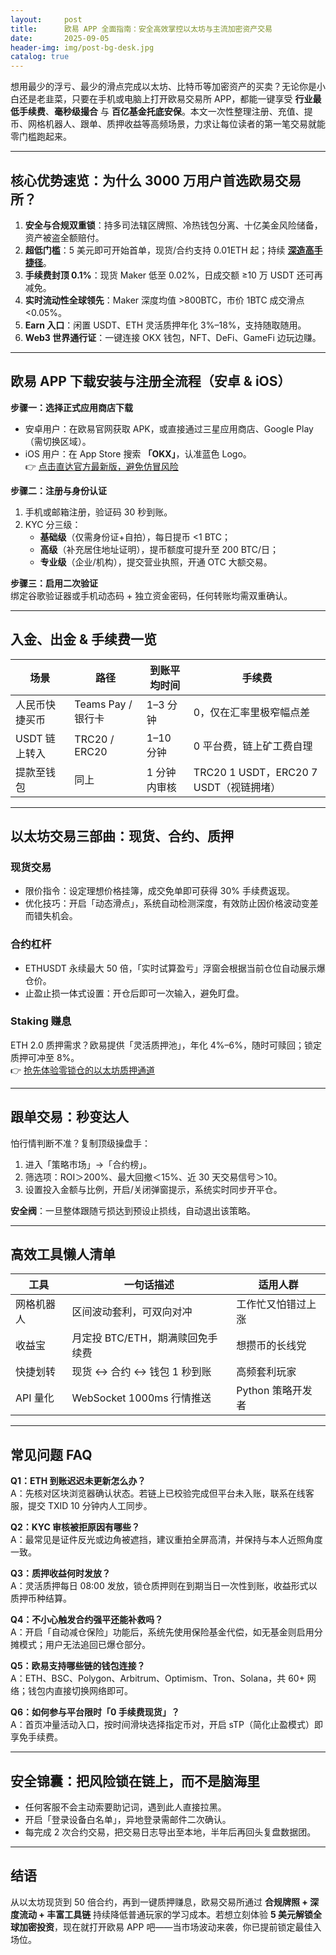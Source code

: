 ```yaml
---
layout:     post
title:      欧易 APP 全面指南：安全高效掌控以太坊与主流加密资产交易
date:       2025-09-05
header-img: img/post-bg-desk.jpg
catalog: true
---
```


想用最少的浮亏、最少的滑点完成以太坊、比特币等加密资产的买卖？无论你是小白还是老韭菜，只要在手机或电脑上打开欧易交易所 APP，都能一键享受 **行业最低手续费**、**毫秒级撮合** 与 **百亿基金托底安保**。本文一次性整理注册、充值、提币、网格机器人、跟单、质押收益等高频场景，力求让每位读者的第一笔交易就能零门槛跑起来。

---

## 核心优势速览：为什么 3000 万用户首选欧易交易所？

1. **安全与合规双重锁**：持多司法辖区牌照、冷热钱包分离、十亿美金风险储备，资产被盗全额赔付。  
2. **超低门槛**：5 美元即可开始首单，现货/合约支持 0.01ETH 起；持续 **[深造高手捷径](https://okxdog.com/)**。  
3. **手续费封顶 0.1%**：现货 Maker 低至 0.02%，日成交额 ≥10 万 USDT 还可再减免。  
4. **实时流动性全球领先**：Maker 深度均值 >800BTC，市价 1BTC 成交滑点<0.05%。  
5. **Earn 入口**：闲置 USDT、ETH 灵活质押年化 3%–18%，支持随取随用。  
6. **Web3 世界通行证**：一键连接 OKX 钱包，NFT、DeFi、GameFi 边玩边赚。

---

## 欧易 APP 下载安装与注册全流程（安卓 & iOS）

**步骤一：选择正式应用商店下载**  
- 安卓用户：在欧易官网获取 APK，或直接通过三星应用商店、Google Play（需切换区域）。  
- iOS 用户：在 App Store 搜索 **「OKX」**，认准蓝色 Logo。  
👉 [点击直达官方最新版，避免仿冒风险](https://okxdog.com/)  

**步骤二：注册与身份认证**  
1. 手机或邮箱注册，验证码 30 秒到账。  
2. KYC 分三级：  
   - **基础级**（仅需身份证+自拍），每日提币 <1 BTC；  
   - **高级**（补充居住地址证明），提币额度可提升至 200 BTC/日；  
   - **专业级**（企业/机构），提交营业执照，开通 OTC 大额交易。  

**步骤三：启用二次验证**  
绑定谷歌验证器或手机动态码 + 独立资金密码，任何转账均需双重确认。

---

## 入金、出金 & 手续费一览

| 场景 | 路径 | 到账平均时间 | 手续费 |
| --- | --- | --- | --- |
| 人民币快捷买币 | Teams Pay / 银行卡 | 1–3 分钟 | 0，仅在汇率里极窄幅点差 |
| USDT 链上转入 | TRC20 / ERC20 | 1–10 分钟 | 0 平台费，链上矿工费自理 |
| 提款至钱包 | 同上 | 1 分钟内审核 | TRC20 1 USDT，ERC20 7 USDT（视链拥堵） |

---

## 以太坊交易三部曲：现货、合约、质押

### 现货交易
- 限价指令：设定理想价格挂簿，成交免单即可获得 30% 手续费返现。  
- 优化技巧：开启「动态滑点」，系统自动检测深度，有效防止因价格波动变差而错失机会。

### 合约杠杆
- ETHUSDT 永续最大 50 倍，「实时试算盈亏」浮窗会根据当前仓位自动展示爆仓价。  
- 止盈止损一体式设置：开仓后即可一次输入，避免盯盘。

### Staking 赚息
ETH 2.0 质押需求？欧易提供「灵活质押池」，年化 4%–6%，随时可赎回；锁定质押可冲至 8%。  
👉 [抢先体验零锁仓的以太坊质押通道](https://okxdog.com/)

---

## 跟单交易：秒变达人

怕行情判断不准？复制顶级操盘手：

1. 进入「策略市场」→「合约榜」。  
2. 筛选项：ROI＞200%、最大回撤＜15%、近 30 天交易信号＞10。  
3. 设置投入金额与比例，开启/关闭弹窗提示，系统实时同步开平仓。

**安全阀**：一旦整体跟随亏损达到预设止损线，自动退出该策略。

---

## 高效工具懒人清单

| 工具 | 一句话描述 | 适用人群 |
| --- | --- | --- |
| 网格机器人 | 区间波动套利，可双向对冲 | 工作忙又怕错过上涨 |
| 收益宝 | 月定投 BTC/ETH，期满赎回免手续费 | 想攒币的长线党 |
| 快捷划转 | 现货 ↔ 合约 ↔ 钱包 1 秒到账 | 高频套利玩家 |
| API 量化 | WebSocket 1000ms 行情推送 | Python 策略开发者 |

---

## 常见问题 FAQ

**Q1：ETH 到账迟迟未更新怎么办？**  
A：先核对区块浏览器确认状态。若链上已校验完成但平台未入账，联系在线客服，提交 TXID 10 分钟内人工同步。

**Q2：KYC 审核被拒原因有哪些？**  
A：最常见是证件反光或边角被遮挡，建议重拍全屏高清，并保持与本人近照角度一致。

**Q3：质押收益何时发放？**  
A：灵活质押每日 08:00 发放，锁仓质押则在到期当日一次性到账，收益形式以质押币种结算。

**Q4：不小心触发合约强平还能补救吗？**  
A：开启「自动减仓保险」功能后，系统先使用保险基金代偿，如无基金则启用分摊模式；用户无法追回已爆仓部分。

**Q5：欧易支持哪些链的钱包连接？**  
A：ETH、BSC、Polygon、Arbitrum、Optimism、Tron、Solana，共 60+ 网络；钱包内直接切换网络即可。

**Q6：如何参与平台限时「0 手续费现货」？**  
A：首页冲量活动入口，按时间滑块选择指定币对，开启 sTP（简化止盈模式）即享免手续费。

---

## 安全锦囊：把风险锁在链上，而不是脑海里

- 任何客服不会主动索要助记词，遇到此人直接拉黑。  
- 开启「登录设备白名单」，异地登录需邮件二次确认。  
- 每完成 2 次合约交易，把交易日志导出至本地，半年后再回头复盘数据团。

---

## 结语

从以太坊现货到 50 倍合约，再到一键质押赚息，欧易交易所通过 **合规牌照 + 深度流动 + 丰富工具链** 持续降低普通玩家的学习成本。若想立刻体验 **5 美元解锁全球加密投资**，现在就打开欧易 APP 吧——当市场波动来袭，你已提前锁定最佳入场位。